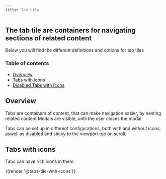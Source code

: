 ```yaml
---
title: Tab tile
---
```


## The tab tile are containers for navigating sections of related content
Below you will find the different definitions and options for tab tiles

### Table of contents
<div class="row">
    <div class="col-12">
        <ul class="document__unordered-list">
            <li class="document__unordered-list-item"> 
                 <a class="msds-link"href="#overview">Overview</a>
            </li>
            <li class="document__unordered-list-item"> 
                 <a class="msds-link"href="#display-modal-on-load">Tabs with icons</a>
            </li>
             <li class="document__unordered-list-item"> 
                 <a class="msds-link"href="#display-modal-on-click-event">Disabled Tabs with Icons</a>
            </li>
        </ul>
    </div>
</div>

## Overview
Tabs are containers of content, that can make navigation easier, by nesting related content
Modals are visible, until the user closes the modal

Tabs can be set up in different configurations, both with and without icons, aswell as disabled and sticky to the viewport top on scroll.
## Tabs with icons
Tabs can have rich icons in them

<div class="element-preview">
  <div class="element-preview__inner">{{render '@tabs-tile-with-icons'}}</div>
</div>
